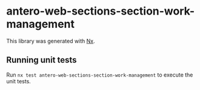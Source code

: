 # antero-web-sections-section-work-management

This library was generated with [Nx](https://nx.dev).

## Running unit tests

Run `nx test antero-web-sections-section-work-management` to execute the unit tests.
